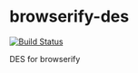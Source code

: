 # browserify-des

[![Build Status](https://travis-ci.org/crypto-browserify/browserify-des.svg)](https://travis-ci.org/crypto-browserify/browserify-des)

DES for browserify
